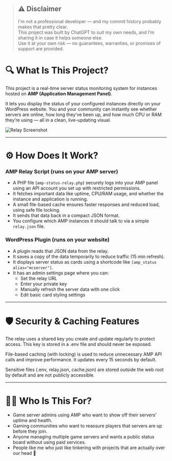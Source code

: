 > ## ⚠️ **Disclaimer**
>
> I'm not a professional developer — and my commit history probably makes that pretty clear.  
> This project was built by ChatGPT to suit my own needs, and I’m sharing it in case it helps someone else.  
> Use it at your own risk — no guarantees, warranties, or promises of support are provided.

# 🔍 What Is This Project?

This project is a real-time server status monitoring system for instances hosted on **AMP (Application Management Panel)**.

It lets you display the status of your configured instances directly on your WordPress website. You and your community can instantly see whether servers are online, how long they’ve been up, and how much CPU or RAM they’re using — all in a clean, live-updating visual.

![Relay Screenshot](https://i.ibb.co/Kt2ps5m/Screenshot-2025-05-24-231853.png)

---

# ⚙️ How Does It Work?

### AMP Relay Script (runs on your AMP server)

- A PHP file (`amp-status-relay.php`) securely logs into your AMP panel using an API account you set up with restricted permissions.
- It fetches important data like uptime, CPU/RAM usage, and whether the instance and application is running.
- A small file-based cache ensures faster responses and reduced load, using safe file locking.
- It sends that data back in a compact JSON format.
- You configure which AMP instances it should talk to via a simple `relay.json` file.

### WordPress Plugin (runs on your website)

- A plugin reads that JSON data from the relay.
- It saves a copy of the data temporarily to reduce traffic (15 min refresh).
- It displays server status as cards using a shortcode like `[amp_status alias="mcserver"]`.
- It has an admin settings page where you can:
  - Set the relay URL
  - Enter your private key
  - Manually refresh the server data with one click
  - Edit basic card styling settings

---

# 🛡️ Security & Caching Features
The relay uses a shared key you create and update regularly to protect access. This key is stored in a .env file and should never be exposed.

File-based caching (with locking) is used to reduce unnecessary AMP API calls and improve performance. It updates every 15 seconds by default.

Sensitive files (.env, relay.json, cache.json) are stored outside the web root by default and are not publicly accessible.

---

# 🧑‍💻 Who Is This For?

- Game server admins using AMP who want to show off their servers' uptime and health.
- Gaming communities who want to reassure players that servers are up before they join.
- Anyone managing multiple game servers and wants a public status board without using paid services.
- People like me who just like tinkering with projects that are actually over our head 🤪

